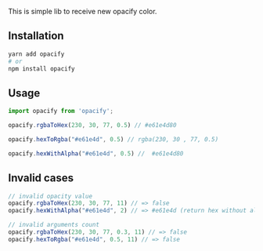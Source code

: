 This is simple lib to receive new opacify color.

## Installation

```bash
yarn add opacify
# or
npm install opacify
```

## Usage

```js
import opacify from 'opacify';

opacify.rgbaToHex(230, 30, 77, 0.5) // #e61e4d80 

opacify.hexToRgba("#e61e4d", 0.5) // rgba(230, 30 , 77, 0.5)

opacify.hexWithAlpha("#e61e4d", 0.5) //  #e61e4d80
```

## Invalid cases

```js
// invalid opacity value
opacify.rgbaToHex(230, 30, 77, 11) // => false 
opacify.hexWithAlpha("#e61e4d", 2) // => #e61e4d (return hex without alpha)

// invalid arguments count
opacify.rgbaToHex(230, 30, 77, 0.3, 11) // => false 
opacify.hexToRgba("#e61e4d", 0.5, 11) // => false
```
